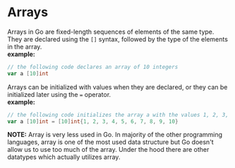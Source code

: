 # Arrays

Arrays in Go are fixed-length sequences of elements of the same type. They are declared using the `[]` syntax, followed by the type of the elements in the array. <br/>
**example:**
```go
// the following code declares an array of 10 integers
var a [10]int
```

Arrays can be initialized with values when they are declared, or they can be initialized later using the `=` operator.<br/>
**example:**
```go
// the following code initializes the array a with the values 1, 2, 3, etc.
var a [10]int = [10]int{1, 2, 3, 4, 5, 6, 7, 8, 9, 10}
```

**NOTE:** Array is very less used in Go. In majority of the other programming languages, array is one of the most used data structure but Go doesn't allow us to use too much of the array. Under the hood there are other datatypes which actually utilizes array.